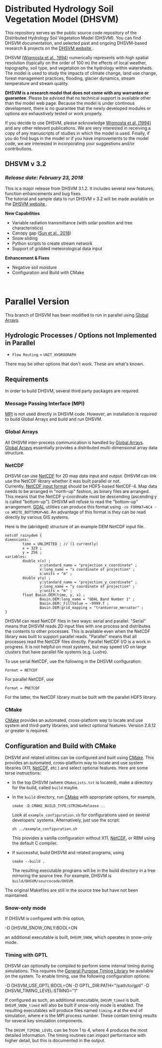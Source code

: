 # Distributed Hydrology Soil Vegetation Model (DHSVM) 

This repository serves as the public source code repository of the Distributed Hydrology Soil Vegetation Model (DHSVM). You can find DHSVM documentation, and selected past and ongoing DHSVM-based research & projects on the <a href="http://dhsvmdev.pnl.gov///">DHSVM website </a>.

DHSVM (<a href="http://onlinelibrary.wiley.com/doi/10.1029/94WR00436/abstract">Wigmosta et al., 1994</a>) numerically represents with high spatial resolution (typically on the order of 100 m) the effects of local weather, topography, soil type, and vegetation on the hydrology within watersheds. The model is used to study the impacts of climate change, land use change, forest management practices, flooding, glacier dynamics, stream temperature and stream quality.

<strong>DHSVM is a research model that does not come with any warrantee or guarantee</strong>. Please be advised that no technical support is available other than the model web page. Because the model is under continous development, there is no guarantee that the newly developed modules or options are exhaustively tested or work properly. 

If you decide to use DHSVM, please acknowledge <a
href="http://onlinelibrary.wiley.com/doi/10.1029/94WR00436/abstract">Wigmosta
et al. [1994]</a> and any other relevant publications. We are very
interested in receiving a copy of any manuscripts of studies in which
the model is used. Finally, if you do find bugs in the model or if you
have improvements to the model code, we are interested in
incorporating your suggestions and/or contributions. 

## DHSVM v 3.2 ##
### _Release date: February 23, 2018_ ###

This is a major release from DHSVM 3.1.2. It includes several new features, function enhancements and bug fixes.<br />
The tutorial and sample data to run DHSVM v 3.2 will be made available on the <a href="http://dhsvmdev.pnl.gov//tutorials.stm">DHSVM website </a>.

__New Capabilities__
  * Variable radiation transmittance (with solar position and tree characteristics) 
  * Canopy gap (<a href="https://onlinelibrary.wiley.com/doi/abs/10.1002/hyp.13150">Sun et al., 2018</a>)
  * Snow sliding 
  * Python scripts to create stream network
  * Support of gridded meteorological data input

__Enhancement & Fixes__
  * Negative soil moisture 
  * Configuration and Build with CMake
<br />

# Parallel Version

This branch of DHSVM has been modified to run in parallel using
[Global Arrays](http://hpc.pnl.gov/globalarrays/). 

## Hydrologic Processes / Options not Implemented in Parallel 

* `Flow Routing` = `UNIT_HYDROGRAPH`

There may be other options that don't work. These are what's known.

## Requirements

In order to build DHSVM, several third party packages are required.  

### Message Passing Interface (MPI)

[MPI](https://en.wikipedia.org/wiki/Message_Passing_Interface) is not
used directly in DHSVM code.  However, an installation is required to
build Global Arrays and build and run DHSVM.  

### Global Arrays

All DHSVM inter-process communication is handled by
[Global Arrays](http://hpc.pnl.gov/globalarrays/).
[Global Arrays](http://hpc.pnl.gov/globalarrays/) essentially provides
a distributed multi-dimensional array data structure.  

### NetCDF

DHSVM can use [NetCDF](https://www.unidata.ucar.edu/software/netcdf/)
for 2D map data input and output. DHSVM can link use the NetCDF
library whether it was built parallel or not.  
Currently,
[NetCDF input format](https://www.unidata.ucar.edu/software/netcdf/docs/netcdf_introduction.html#netcdf_format)
should be HDF5-based NetCDF-4. Map data needs to be arranged in
"north-up" fashion, as binary files are arranged. This means that the
NetCDF y-coordinate must be descending (ascending y is called
"bottom-up"). DHSVM will refuse to read the "bottom-up" arrangement.
[GDAL](https://www.gdal.org/frmt_netcdf.html) utilities can produce
this format using `-co FORMAT=NC4 -co WRITE_BOTTOMUP=NO`. An advantage
of this format is they can be read directly by various GIS systems.

Here is the (abridged) structure of an example DEM NetCDF input file. 

    netcdf rainydem {
    dimensions:
            time = UNLIMITED ; // (1 currently)
            x = 329 ;
            y = 256 ;
    variables:
            double x(x) ;
                    x:standard_name = "projection_x_coordinate" ;
                    x:long_name = "x coordinate of projection" ;
                    x:units = "m" ;
            double y(y) ;
                    y:standard_name = "projection_y_coordinate" ;
                    y:long_name = "y coordinate of projection" ;
                    y:units = "m" ;
            float Basin.DEM(time, y, x) ;
                    Basin.DEM:long_name = "GDAL Band Number 1" ;
                    Basin.DEM:_FillValue = -9999.f ;
                    Basin.DEM:grid_mapping = "transverse_mercator" ;
    }
    
DHSVM can read NetCDF files in two ways: serial and parallel.
"Serial" means that DHSVM reads 2D input files with one process and
distributes the contents to other processes.  This is available even
when the NetCDF library was built to support parallel reads.
"Parallel" means that all processes read the NetCDF files
directly. Parallel NetCDF I/O is a work in progress. It is not helpful
on most systems, but may speed I/O on large clusters that have
parallel file systems (e.g. Lustre).  

To use serial NetCDF, use the following in the DHSVM configuration:

    Format = NETCDF
    
For parallel NetCDF, use

    Format = PNETCDF
    
For the latter, the NetCDF library must be built with the parallel
HDF5 library. 

### CMake

[CMake](https://cmake.org) provides an automated, cross-platform way
to locate and use system and third-party libraries, and select optional
features.  Version 2.8.12 or greater is required.

## Configuration and Build with CMake 

DHSVM and related utilities can be configured and built using
[CMake](https://cmake.org).  This provides an automated,
cross-platform way to locate and use system libraries (X11,
[NetCDF](http://www.unidata.ucar.edu/software/netcdf/), etc.) and
select optional features.  Here are some terse instructions: 

  * In the top DHSVM (where `CMakeLists.txt` is located), make a
    directory for the build, called `build` maybe.
    
  * In the `build` directory, run [CMake](https://cmake.org) with
    appropriate options, for example,
    
        cmake -D CMAKE_BUILD_TYPE:STRING=Release ..

    Look at `example_configuration.sh` for configurations used on
    several developers' systems. Alternatively, just use the script:

        sh ../example_configuration.sh

    This provides a vanilla configuration without X11,
    [NetCDF](http://www.unidata.ucar.edu/software/netcdf/), or RBM
    using the default C compiler.
    
  * If successful, build DHSVM and related programs, using

        cmake --build .

    The resulting executable programs will be in the build directory
    in a tree mirroring the source tree.  For example, DHSVM is
    `build/DHSVM/sourcecode/DHSVM`. 
    
The original Makefiles are still in the source tree but have not been
maintained.  

### Snow-only mode ###

If DHSVM is configured with this option,

   -D DHSVM_SNOW_ONLY:BOOL=ON
   
an additional executable is built, `DHSVM_SNOW`, which operates in
snow-only mode. 

### Timing with GPTL ### 

DHSVM can optionally be compiled to perform some internal timing
during simulations.  This requires the
[General Purpose Timing Library](https://jmrosinski.github.io/GPTL/)
be available on the system.  To enable timing, use the following
configuration options:

   -D DHSVM_USE_GPTL:BOOL=ON 
   -D GPTL_DIR:PATH="/path/to/gptl"
   -D DHSVM_TIMING_LEVEL:STRING="1" 
   
If configured as such, an additional executable, `DHSVM_timed` is
built. `DHSVM_SNOW_timed` will also be built if snow-only mode is
enabled. The resulting executables will produce files named `timing.#` at the
end of simulation, where `#` is the MPI process number.  These contain
timing results for several key simulation components.

The `DHSVM_TIMING_LEVEL` can be from 1 to 4, where 4 produces the most
detailed information.  The timing routines can impact performance with
higher detail, but this is documented in the output.  




